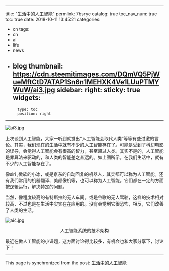 
---
title: "生活中的人工智能"
permlink: 7bsryc
catalog: true
toc_nav_num: true
toc: true
date: 2018-10-11 13:45:21
categories:
- cn
tags:
- cn
- ai
- life
- news
- blog
thumbnail: https://cdn.steemitimages.com/DQmVQ5PjWueMftCtD7ATAP1Sn6n1MEHXK4Ve1LUuPTMYWuW/ai3.jpg
sidebar:
    right:
        sticky: true
widgets:
    -
        type: toc
        position: right
---


![ai3.jpg](https://cdn.steemitimages.com/DQmVQ5PjWueMftCtD7ATAP1Sn6n1MEHXK4Ve1LUuPTMYWuW/ai3.jpg)

上次谈到人工智能，大家一听到就觉出“人工智能会取代人类”等等有些过激的言论。其实，我们现在的生活中就有不少的人工智能存在了。可能是受到了科幻电影的误导，会觉得人工智能会有很高的智力，甚至超过人类。其实不是的，人工智能是靠算法来驱动的，和人类的智能差之甚远的。如上图所示，在我们生活中，就有不少的人工智能存在了。

像siri  ,微软的小冰，或是京东的自动回复的机器人，其实都可以称为人工智能。还有我们常用的机器翻译、美颜像机等，也可以称为人工智能。它们都在一定的方面按逻辑运行，解决特定的问题。

当然，像程度较高的有特斯拉的无人车间，或是谷歌的无人驾驶，这样的技术相对较高，不过也是在生活中实实在在应用的。没有会觉到它很恐怖，相反，它们改善了人类的生活。

![ai4.jpg](https://cdn.steemitimages.com/DQmRewuERu1fU94zSLz8NBcunRDfU4HRnVYMH3ihVJBZS8p/ai4.jpg)

<center>人工智能系统的技术架构</center>

最近在做人工智能的小课题，这方面讨论得比较多，有机会也和大家分享下，讨论下！

- - -

This page is synchronized from the post: [生活中的人工智能](https://steemit.com/@lemooljiang/7bsryc)

